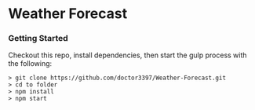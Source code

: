 # Weather Forecast

### Getting Started

Checkout this repo, install dependencies, then start the gulp process with the following:

```
> git clone https://github.com/doctor3397/Weather-Forecast.git
> cd to folder
> npm install
> npm start
```
